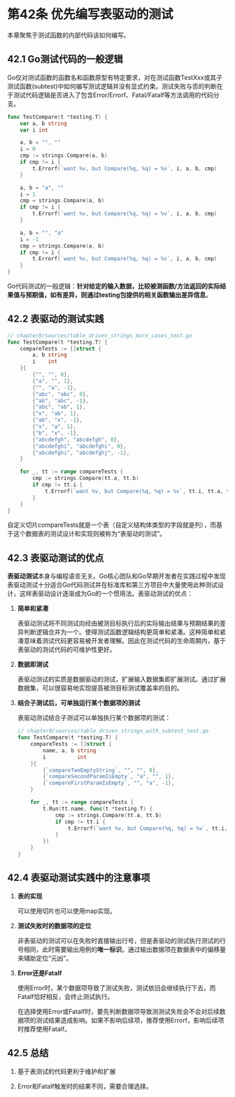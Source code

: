 # 第42条 优先编写表驱动的测试

本章聚焦于测试函数的内部代码该如何编写。

## 42.1 Go测试代码的一般逻辑

Go仅对测试函数的函数名和函数原型有特定要求，对在测试函数TestXxx或其子测试函数(subtest)中如何编写测试逻辑并没有显式约束。测试失败与否的判断在于测试代码逻辑是否进入了包含Error/Errorf、Fatal/Fatalf等方法调用的代码分支。

```go
func TestCompare(t *testing.T) {
    var a, b string
    var i int

    a, b = "", ""
    i = 0
    cmp := strings.Compare(a, b)
    if cmp != i {
        t.Errorf(`want %v, but Compare(%q, %q) = %v`, i, a, b, cmp)
    }

    a, b = "a", ""
    i = 1
    cmp = strings.Compare(a, b)
    if cmp != i {
        t.Errorf(`want %v, but Compare(%q, %q) = %v`, i, a, b, cmp)
    }

    a, b = "", "a"
    i = -1
    cmp = strings.Compare(a, b)
    if cmp != i {
        t.Errorf(`want %v, but Compare(%q, %q) = %v`, i, a, b, cmp)
    }
}
```

Go代码测试的一般逻辑：**针对给定的输入数据，比较被测函数/方法返回的实际结果值与预期值，如有差异，则通过testing包提供的相关函数输出差异信息**。

## 42.2 表驱动的测试实践

```go
// chapter8/sources/table_driven_strings_more_cases_test.go
func TestCompare(t *testing.T) {
    compareTests := []struct {
        a, b string
        i    int
    }{
        {"", "", 0},
        {"a", "", 1},
        {"", "a", -1},
        {"abc", "abc", 0},
        {"ab", "abc", -1},
        {"abc", "ab", 1},
        {"x", "ab", 1},
        {"ab", "x", -1},
        {"x", "a", 1},
        {"b", "x", -1},
        {"abcdefgh", "abcdefgh", 0},
        {"abcdefghi", "abcdefghi", 0},
        {"abcdefghi", "abcdefghj", -1},
    }

    for _, tt := range compareTests {
        cmp := strings.Compare(tt.a, tt.b)
        if cmp != tt.i {
            t.Errorf(`want %v, but Compare(%q, %q) = %v`, tt.i, tt.a, tt.b, cmp)
        }
    }
}
```

自定义切片compareTests就是一个表（自定义结构体类型的字段就是列），而基于这个数据表的测试设计和实现则被称为“表驱动的测试”。

## 42.3 表驱动测试的优点

**表驱动测试**本身与编程语言无关。Go核心团队和Go早期开发者在实践过程中发现表驱动测试十分适合Go代码测试并在标准库和第三方项目中大量使用此种测试设计，这样表驱动设计逐渐成为Go的一个惯用法。表驱动测试的优点：

1. **简单和紧凑**

   表驱动测试将不同测试向经由被测目标执行后的实际输出结果与预期结果的差异判断逻辑合并为一个。使得测试函数逻辑结构更简单和紧凑。这种简单和紧凑意味着测试代码更容易被开发者理解。因此在测试代码的生命周期内，基于表驱动的测试代码的可维护性更好。

2. **数据即测试**

   表驱动测试的实质是数据驱动的测试，扩展输入数据集即扩展测试。通过扩展数据集，可以很容易地实现提高被测目标测试覆盖率的目的。

3. **结合子测试后，可单独运行某个数据项的测试**

   表驱动测试结合子测试可以单独执行某个数据项的测试：

   ```go
   // chapter8/sources/table_driven_strings_with_subtest_test.go
   func TestCompare(t *testing.T) {
       compareTests := []struct {
           name, a, b string
           i          int
       }{
           {`compareTwoEmptyString`, "", "", 0},
           {`compareSecondParamIsEmpty`, "a", "", 1},
           {`compareFirstParamIsEmpty`, "", "a", -1},
       }
   
       for _, tt := range compareTests {
           t.Run(tt.name, func(t *testing.T) {
               cmp := strings.Compare(tt.a, tt.b)
               if cmp != tt.i {
                   t.Errorf(`want %v, but Compare(%q, %q) = %v`, tt.i, tt.a, tt.b, cmp)
               }
           })
       }
   }
   ```

## 42.4 表驱动测试实践中的注意事项

1. **表的实现**

   可以使用切片也可以使用map实现。

2. **测试失败时的数据项的定位**

   非表驱动的测试可以在失败时直接输出行号，但是表驱动的测试执行测试的行号相同，此时需要输出用例的**唯一标识**。通过输出数据项在数据表中的偏移量来辅助定位“元凶”。

3. **Error还是Fatalf**

   使用Error时，某个数据项导致了测试失败，测试依旧会继续执行下去，而Fatalf恰好相反，会终止测试执行。

   在选择使用Error或Fatalf时，要先判断数据项导致测测试失败会不会对后续数据项的测试结果造成影响。如果不影响后续项，推荐使用Errorf，影响后续项时推荐使用Fatalf。

## 42.5 总结

1. 基于表测试的代码更利于维护和扩展

2. Error和Fatalf触发时的结果不同，需要合理选择。

   